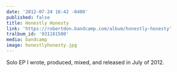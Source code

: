 ```yaml
---
date: '2012-07-24 16:42 -0400'
published: false
title: Honestly Honesty
link: 'https://robertdon.bandcamp.com/album/honestly-honesty'
tralbum_id: '931181500'
media: bandcamp
image: honestlyhonesty.jpg
---
```

Solo EP I wrote, produced, mixed, and released in July of 2012. 
